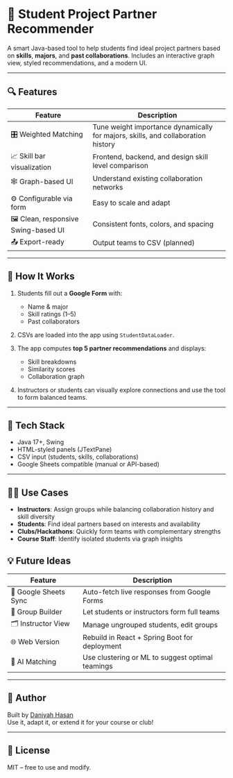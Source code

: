 ﻿# 🤝 Student Project Partner Recommender

A smart Java-based tool to help students find ideal project partners based on **skills**, **majors**, and **past collaborations**. Includes an interactive graph view, styled recommendations, and a modern UI.

---

## 🔍 Features


| Feature | Description |
|--------|-------------|
| 🎛 Weighted Matching | Tune weight importance dynamically for majors, skills, and collaboration history |
| 📈 Skill bar visualization | Frontend, backend, and design skill level comparison |
| 🕸️ Graph-based UI | Understand existing collaboration networks |
| ⚙️ Configurable via form | Easy to scale and adapt |
| 🖼️ Clean, responsive Swing-based UI | Consistent fonts, colors, and spacing |
| 📤 Export-ready | Output teams to CSV (planned) |

---

## 🚀 How It Works

1. Students fill out a **Google Form** with:
   - Name & major
   - Skill ratings (1–5)
   - Past collaborators

2. CSVs are loaded into the app using `StudentDataLoader`.

3. The app computes **top 5 partner recommendations** and displays:
   - Skill breakdowns
   - Similarity scores
   - Collaboration graph

4. Instructors or students can visually explore connections and use the tool to form balanced teams.

---

## 🧠 Tech Stack

- Java 17+, Swing
- HTML-styled panels (JTextPane)
- CSV input (students, skills, collaborations)
- Google Sheets compatible (manual or API-based)

---

## 🧑‍🏫 Use Cases

- **Instructors**: Assign groups while balancing collaboration history and skill diversity
- **Students**: Find ideal partners based on interests and availability
- **Clubs/Hackathons**: Quickly form teams with complementary strengths
- **Course Staff**: Identify isolated students via graph insights

## 💡 Future Ideas

| Feature | Description |
|--------|-------------|
| 🧾 Google Sheets Sync | Auto-fetch live responses from Google Forms |
| 👥 Group Builder | Let students or instructors form full teams |
| 🗂️ Instructor View | Manage ungrouped students, edit groups |
| 🌐 Web Version | Rebuild in React + Spring Boot for deployment |
| 🧠 AI Matching | Use clustering or ML to suggest optimal teamings |

---

## 📝 Author

Built by [Daniyah Hasan](https://www.linkedin.com/in/daniyah-hasan)  
Use it, adapt it, or extend it for your course or club!

---

## 📄 License

MIT – free to use and modify.